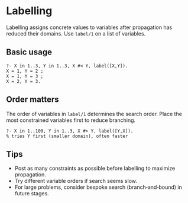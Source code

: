 # Labelling

Labelling assigns concrete values to variables after propagation has reduced their domains. Use `label/1` on a list of variables.

Basic usage
-----------

```text
?- X in 1..3, Y in 1..3, X #< Y, label([X,Y]).
X = 1, Y = 2 ;
X = 1, Y = 3 ;
X = 2, Y = 3.
```

Order matters
-------------

The order of variables in `label/1` determines the search order. Place the most constrained variables first to reduce branching.

```text
?- X in 1..100, Y in 1..3, X #> Y, label([Y,X]).
% tries Y first (smaller domain), often faster
```

Tips
----

- Post as many constraints as possible before labelling to maximize propagation.
- Try different variable orders if search seems slow.
- For large problems, consider bespoke search (branch‑and‑bound) in future stages.
